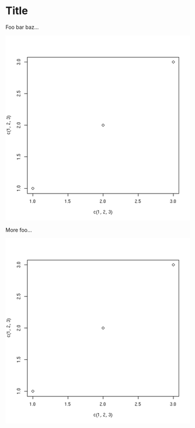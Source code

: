


Title
=====

Foo bar baz...

![plot of chunk part1](figure/part1-1.png)

More foo...

![plot of chunk part2](figure/part2-1.png)

